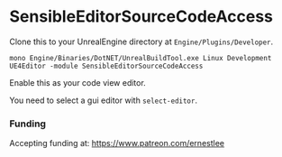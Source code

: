 SensibleEditorSourceCodeAccess
==============================

Clone this to your UnrealEngine directory at `Engine/Plugins/Developer`.

`mono Engine/Binaries/DotNET/UnrealBuildTool.exe Linux Development UE4Editor -module SensibleEditorSourceCodeAccess`

Enable this as your code view editor.

You need to select a gui editor with `select-editor`.

### Funding

Accepting funding at: https://www.patreon.com/ernestlee

